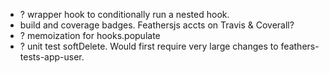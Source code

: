 
- ? wrapper hook to conditionally run a nested hook.
- build and coverage badges. Feathersjs accts on Travis & Coverall?
- ? memoization for hooks.populate
- ? unit test softDelete. Would first require very large changes to feathers-tests-app-user.
